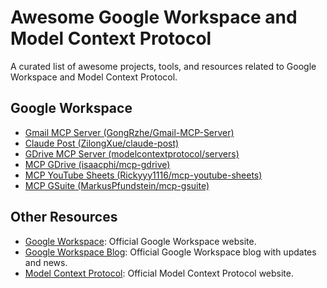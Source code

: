 # Awesome Google Workspace and Model Context Protocol

A curated list of awesome projects, tools, and resources related to Google Workspace and Model Context Protocol.

## Google Workspace

- [Gmail MCP Server (GongRzhe/Gmail-MCP-Server)](https://github.com/GongRzhe/Gmail-MCP-Server)
- [Claude Post (ZilongXue/claude-post)](https://github.com/ZilongXue/claude-post)
- [GDrive MCP Server (modelcontextprotocol/servers)](https://github.com/modelcontextprotocol/servers/tree/main/src/gdrive)
- [MCP GDrive (isaacphi/mcp-gdrive)](https://github.com/isaacphi/mcp-gdrive)
- [MCP YouTube Sheets (Rickyyy1116/mcp-youtube-sheets)](https://github.com/Rickyyy1116/mcp-youtube-sheets)
- [MCP GSuite (MarkusPfundstein/mcp-gsuite)](https://github.com/MarkusPfundstein/mcp-gsuite)

## Other Resources

- [Google Workspace](https://workspace.google.com/): Official Google Workspace website.
- [Google Workspace Blog](https://workspaceupdates.googleblog.com/): Official Google Workspace blog with updates and news.
- [Model Context Protocol](https://modelcontextprotocol.com/): Official Model Context Protocol website.
